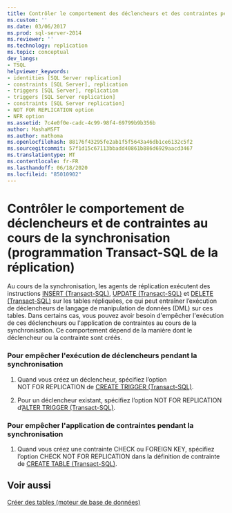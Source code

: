 ```yaml
---
title: Contrôler le comportement des déclencheurs et des contraintes pendant la synchronisation (programmation Transact-SQL de la réplication) | Microsoft Docs
ms.custom: ''
ms.date: 03/06/2017
ms.prod: sql-server-2014
ms.reviewer: ''
ms.technology: replication
ms.topic: conceptual
dev_langs:
- TSQL
helpviewer_keywords:
- identities [SQL Server replication]
- constraints [SQL Server], replication
- triggers [SQL Server], replication
- triggers [SQL Server replication]
- constraints [SQL Server replication]
- NOT FOR REPLICATION option
- NFR option
ms.assetid: 7c4e0f0e-cadc-4c99-98f4-69799b9b356b
author: MashaMSFT
ms.author: mathoma
ms.openlocfilehash: 88176f43295fe2ab1f5f5643a46db1ce6132c5f2
ms.sourcegitcommit: 57f1d15c67113bbadd40861b886d6929aacd3467
ms.translationtype: MT
ms.contentlocale: fr-FR
ms.lasthandoff: 06/18/2020
ms.locfileid: "85010902"
---
```

# <a name="control-the-behavior-of-triggers-and-constraints-during-synchronization-replication-transact-sql-programming"></a>Contrôler le comportement de déclencheurs et de contraintes au cours de la synchronisation (programmation Transact-SQL de la réplication)
  Au cours de la synchronisation, les agents de réplication exécutent des instructions [INSERT &#40;Transact-SQL&#41;](/sql/t-sql/statements/insert-transact-sql), [UPDATE &#40;Transact-SQL&#41;](/sql/t-sql/queries/update-transact-sql) et [DELETE &#40;Transact-SQL&#41;](/sql/t-sql/statements/delete-transact-sql) sur les tables répliquées, ce qui peut entraîner l’exécution de déclencheurs de langage de manipulation de données (DML) sur ces tables. Dans certains cas, vous pouvez avoir besoin d'empêcher l'exécution de ces déclencheurs ou l'application de contraintes au cours de la synchronisation. Ce comportement dépend de la manière dont le déclencheur ou la contrainte sont créés.  
  
### <a name="to-prevent-triggers-from-executing-during-synchronization"></a>Pour empêcher l'exécution de déclencheurs pendant la synchronisation  
  
1.  Quand vous créez un déclencheur, spécifiez l’option NOT FOR REPLICATION de [CREATE TRIGGER &#40;Transact-SQL&#41;](/sql/t-sql/statements/create-trigger-transact-sql).  
  
2.  Pour un déclencheur existant, spécifiez l’option NOT FOR REPLICATION d’[ALTER TRIGGER &#40;Transact-SQL&#41;](/sql/t-sql/statements/alter-trigger-transact-sql).  
  
### <a name="to-prevent-constraints-from-being-enforced-during-synchronization"></a>Pour empêcher l'application de contraintes pendant la synchronisation  
  
1.  Quand vous créez une contrainte CHECK ou FOREIGN KEY, spécifiez l’option CHECK NOT FOR REPLICATION dans la définition de contrainte de [CREATE TABLE &#40;Transact-SQL&#41;](/sql/t-sql/statements/create-table-transact-sql).  
  
## <a name="see-also"></a>Voir aussi  
 [Créer des tables &#40;moteur de base de données&#41;](../tables/create-tables-database-engine.md)  
  
  
